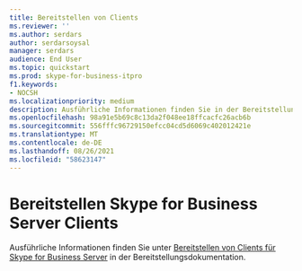 ```yaml
---
title: Bereitstellen von Clients
ms.reviewer: ''
ms.author: serdars
author: serdarsoysal
manager: serdars
audience: End User
ms.topic: quickstart
ms.prod: skype-for-business-itpro
f1.keywords:
- NOCSH
ms.localizationpriority: medium
description: Ausführliche Informationen finden Sie in der Bereitstellungsdokumentation unter Deploying clients and devices in Skype for Business Server 2019.
ms.openlocfilehash: 98a91e5b69c8c13da2f048ee18ffcacfc26acb6b
ms.sourcegitcommit: 556fffc96729150efcc04cd5d6069c402012421e
ms.translationtype: MT
ms.contentlocale: de-DE
ms.lasthandoff: 08/26/2021
ms.locfileid: "58623147"
---
```

# <a name="deploy-skype-for-business-server-clients"></a>Bereitstellen Skype for Business Server Clients

Ausführliche Informationen finden Sie unter [Bereitstellen von Clients für Skype for Business Server](../../SfbServer/deploy/deploy-clients/deploy-clients.md) in der Bereitstellungsdokumentation.
  

